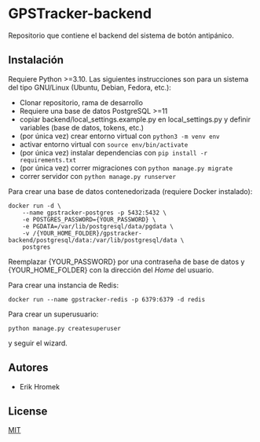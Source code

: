 # GPSTracker-backend

Repositorio que contiene el backend del sistema de botón antipánico.

## Instalación

Requiere Python >=3.10.
Las siguientes instrucciones son para un sistema del tipo GNU/Linux (Ubuntu, Debian, Fedora, etc.):

- Clonar repositorio, rama de desarrollo
- Requiere una base de datos PostgreSQL >=11
- copiar backend/local_settings.example.py en local_settings.py y definir variables (base de datos, tokens, etc.)
- (por única vez) crear entorno virtual con `python3 -m venv env`
- activar entorno virtual con `source env/bin/activate`
- (por única vez)  instalar dependencias con `pip install -r requirements.txt`
- (por única vez)  correr migraciones con `python manage.py migrate`
- correr servidor con `python manage.py runserver`

Para crear una base de datos contenedorizada (requiere Docker instalado):

```
docker run -d \
	--name gpstracker-postgres -p 5432:5432 \
	-e POSTGRES_PASSWORD={YOUR_PASSWORD} \
	-e PGDATA=/var/lib/postgresql/data/pgdata \
	-v /{YOUR_HOME_FOLDER}/gpstracker-backend/postgresql/data:/var/lib/postgresql/data \
	postgres
```

Reemplazar {YOUR_PASSWORD} por una contraseña de base de datos y {YOUR_HOME_FOLDER} con la dirección del _Home_ del usuario.

Para crear una instancia de Redis:

```
docker run --name gpstracker-redis -p 6379:6379 -d redis
```

Para crear un superusuario:

`python manage.py createsuperuser`

y seguir el wizard.

## Autores
- Erik Hromek

## License

[MIT](https://choosealicense.com/licenses/mit/)
